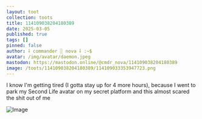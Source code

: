 ```yaml
---
layout: toot
collection: toots
title: 114109038204180389
date: 2025-03-05
published: true
tags: []
pinned: false
author: ⸸ commander ░ nova ⸸ :~$
avatar: /img/avatar/daemon.jpeg
mastodon: https://mastodon.online/@cmdr_nova/114109038204180389
image: /toots/114109038204180389/114109033353947723.png
---
```


I know I'm getting tired (I gotta stay up for 4 more hours), because I went to park my Second Life avatar on my secret platform and this almost scared the shit out of me

<img src="/toots/114109038204180389/114109033353947723.png" alt="Image">
